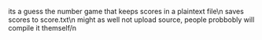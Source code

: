 its a guess the number game that keeps scores in a plaintext file\n
saves scores to score.txt\n
might as well not upload source, people probbobly will compile it themself/n
